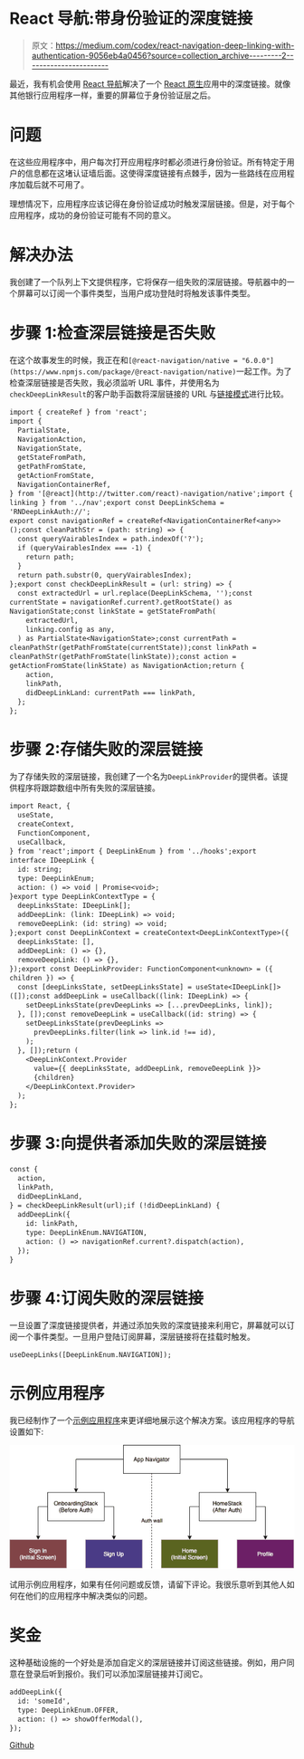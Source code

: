 # React 导航:带身份验证的深度链接

> 原文：<https://medium.com/codex/react-navigation-deep-linking-with-authentication-9056eb4a0456?source=collection_archive---------2----------------------->

最近，我有机会使用 [React 导航](https://reactnavigation.org/)解决了一个 [React 原生](https://reactnative.dev/)应用中的深度链接。就像其他银行应用程序一样，重要的屏幕位于身份验证层之后。

# 问题

在这些应用程序中，用户每次打开应用程序时都必须进行身份验证。所有特定于用户的信息都在这堵认证墙后面。这使得深度链接有点棘手，因为一些路线在应用程序加载后就不可用了。

理想情况下，应用程序应该记得在身份验证成功时触发深层链接。但是，对于每个应用程序，成功的身份验证可能有不同的意义。

# 解决办法

我创建了一个队列上下文提供程序，它将保存一组失败的深层链接。导航器中的一个屏幕可以订阅一个事件类型，当用户成功登陆时将触发该事件类型。

# 步骤 1:检查深层链接是否失败

在这个故事发生的时候，我正在和`[@react-navigation/native = "6.0.0"](https://www.npmjs.com/package/@react-navigation/native)`一起工作。为了检查深层链接是否失败，我必须监听 URL 事件，并使用名为`checkDeepLinkResult`的客户助手函数将深层链接的 URL 与[链接模式](https://reactnavigation.org/docs/configuring-links)进行比较。

```
import { createRef } from 'react';
import {
  PartialState,
  NavigationAction,
  NavigationState,
  getStateFromPath,
  getPathFromState,
  getActionFromState,
  NavigationContainerRef,
} from '[@react](http://twitter.com/react)-navigation/native';import { linking } from '../nav';export const DeepLinkSchema = 'RNDeepLinkAuth://';
export const navigationRef = createRef<NavigationContainerRef<any>>();const cleanPathStr = (path: string) => {
  const queryVairablesIndex = path.indexOf('?');
  if (queryVairablesIndex === -1) {
    return path;
  }
  return path.substr(0, queryVairablesIndex);
};export const checkDeepLinkResult = (url: string) => {
  const extractedUrl = url.replace(DeepLinkSchema, '');const currentState = navigationRef.current?.getRootState() as NavigationState;const linkState = getStateFromPath(
    extractedUrl,
    linking.config as any,
  ) as PartialState<NavigationState>;const currentPath = cleanPathStr(getPathFromState(currentState));const linkPath = cleanPathStr(getPathFromState(linkState));const action = getActionFromState(linkState) as NavigationAction;return {
    action,
    linkPath,
    didDeepLinkLand: currentPath === linkPath,
  };
};
```

# 步骤 2:存储失败的深层链接

为了存储失败的深层链接，我创建了一个名为`DeepLinkProvider`的提供者。该提供程序将跟踪数组中所有失败的深层链接。

```
import React, {
  useState,
  createContext,
  FunctionComponent,
  useCallback,
} from 'react';import { DeepLinkEnum } from '../hooks';export interface IDeepLink {
  id: string;
  type: DeepLinkEnum;
  action: () => void | Promise<void>;
}export type DeepLinkContextType = {
  deepLinksState: IDeepLink[];
  addDeepLink: (link: IDeepLink) => void;
  removeDeepLink: (id: string) => void;
};export const DeepLinkContext = createContext<DeepLinkContextType>({
  deepLinksState: [],
  addDeepLink: () => {},
  removeDeepLink: () => {},
});export const DeepLinkProvider: FunctionComponent<unknown> = ({ children }) => {
  const [deepLinksState, setDeepLinksState] = useState<IDeepLink[]>([]);const addDeepLink = useCallback((link: IDeepLink) => {
    setDeepLinksState(prevDeepLinks => [...prevDeepLinks, link]);
  }, []);const removeDeepLink = useCallback((id: string) => {
    setDeepLinksState(prevDeepLinks =>
      prevDeepLinks.filter(link => link.id !== id),
    );
  }, []);return (
    <DeepLinkContext.Provider
      value={{ deepLinksState, addDeepLink, removeDeepLink }}>
      {children}
    </DeepLinkContext.Provider>
  );
};
```

# 步骤 3:向提供者添加失败的深层链接

```
const { 
  action,
  linkPath, 
  didDeepLinkLand,
} = checkDeepLinkResult(url);if (!didDeepLinkLand) {
  addDeepLink({
    id: linkPath,
    type: DeepLinkEnum.NAVIGATION,
    action: () => navigationRef.current?.dispatch(action),
  });
}
```

# 步骤 4:订阅失败的深层链接

一旦设置了深度链接提供者，并通过添加失败的深度链接来利用它，屏幕就可以订阅一个事件类型。一旦用户登陆订阅屏幕，深层链接将在挂载时触发。

```
useDeepLinks([DeepLinkEnum.NAVIGATION]);
```

# 示例应用程序

我已经制作了一个[示例应用程序](https://github.com/ximxim/RNDeepLinkAuth)来更详细地展示这个解决方案。该应用程序的导航设置如下:

![](img/1a37ef18e434bfbe4fdb4d481b705e18.png)

试用示例应用程序，如果有任何问题或反馈，请留下评论。我很乐意听到其他人如何在他们的应用程序中解决类似的问题。

# 奖金

这种基础设施的一个好处是添加自定义的深层链接并订阅这些链接。例如，用户同意在登录后听到报价。我们可以添加深层链接并订阅它。

```
addDeepLink({
  id: 'someId',
  type: DeepLinkEnum.OFFER,
  action: () => showOfferModal(),
});
```

[Github](https://github.com/ximxim/RNDeepLinkAuth)
